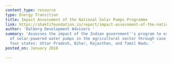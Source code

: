 ```yaml
---
content_type: resource
type: Energy Transition
title: Impact Assessment of the National Solar Pumps Programme
link: https://shaktifoundation.in/report/impact-assessment-of-the-national-solar-pumps-programme/
author: 'Dalberg Development Advisers '
summary: 'Assesses the impact of the Indian government''s program to expand the use
  of solar-powered water pumps in the agricultural sector through case studies from
  four states: Uttar Pradesh, Bihar, Rajasthan, and Tamil Nadu. '
posted_on: January 2018

---
```

